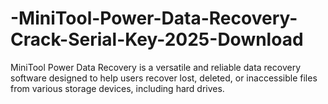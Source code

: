 # -MiniTool-Power-Data-Recovery-Crack-Serial-Key-2025-Download
MiniTool Power Data Recovery is a versatile and reliable data recovery software designed to help users recover lost, deleted, or inaccessible files from various storage devices, including hard drives.
